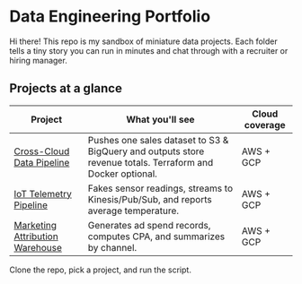 # Data Engineering Portfolio

Hi there! This repo is my sandbox of miniature data projects. Each folder tells a tiny story you can run in minutes and chat through with a recruiter or hiring manager.

## Projects at a glance

| Project | What you'll see | Cloud coverage |
| --- | --- | --- |
| [Cross-Cloud Data Pipeline](projects/crosscloud-data-pipeline) | Pushes one sales dataset to S3 & BigQuery and outputs store revenue totals. Terraform and Docker optional. | AWS + GCP |
| [IoT Telemetry Pipeline](projects/iot-telemetry-pipeline) | Fakes sensor readings, streams to Kinesis/Pub/Sub, and reports average temperature. | AWS + GCP |
| [Marketing Attribution Warehouse](projects/marketing-attribution-warehouse) | Generates ad spend records, computes CPA, and summarizes by channel. | AWS + GCP |

Clone the repo, pick a project, and run the script.

